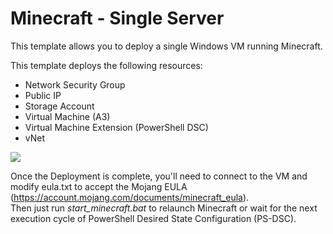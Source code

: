 # Minecraft - Single Server

This template allows you to deploy a single Windows VM running Minecraft.
 
This template deploys the following resources:
<ul>
	<li>Network Security Group</li>
	<li>Public IP</li>
	<li>Storage Account</li>
	<li>Virtual Machine (A3)</li>
	<li>Virtual Machine Extension (PowerShell DSC)</li>
	<li>vNet</li>
</ul>

<a href="https://portal.azure.com/#create/Microsoft.Template/uri/https%3A%2F%2Fraw.githubusercontent.com%2FDCtheGeek%2FAzureMinecraft%2Fmaster%2FSingleServer%2FSingleServer.json" target="_blank">
    <img src="http://azuredeploy.net/deploybutton.png"/>
</a>

Once the Deployment is complete, you'll need to connect to the VM and modify eula.txt to accept the Mojang EULA (https://account.mojang.com/documents/minecraft_eula).  
Then just run <i>start_minecraft.bat</i> to relaunch Minecraft or wait for the next execution cycle of PowerShell Desired State 
Configuration (PS-DSC).